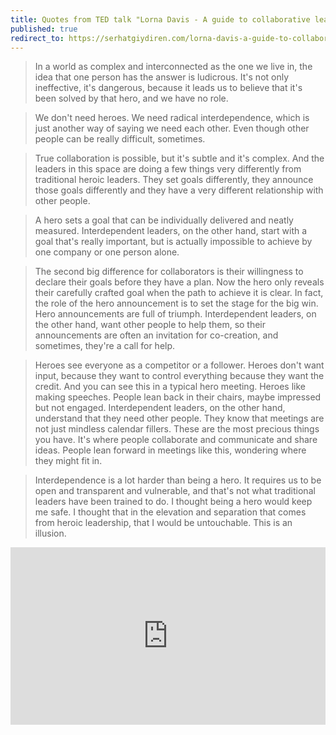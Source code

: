 ```yaml
---
title: Quotes from TED talk "Lorna Davis - A guide to collaborative leadership"
published: true
redirect_to: https://serhatgiydiren.com/lorna-davis-a-guide-to-collaborative-leadership
---
```


> In a world as complex and interconnected as the one we live in, the idea that one person has the answer is ludicrous. It's not only ineffective, it's dangerous, because it leads us to believe that it's been solved by that hero, and we have no role. 

> We don't need heroes. We need radical interdependence, which is just another way of saying we need each other. Even though other people can be really difficult, sometimes. 

> True collaboration is possible, but it's subtle and it's complex. And the leaders in this space are doing a few things very differently from traditional heroic leaders. They set goals differently, they announce those goals differently and they have a very different relationship with other people. 

> A hero sets a goal that can be individually delivered and neatly measured. Interdependent leaders, on the other hand, start with a goal that's really important, but is actually impossible to achieve by one company or one person alone. 

> The second big difference for collaborators is their willingness to declare their goals before they have a plan. Now the hero only reveals their carefully crafted goal when the path to achieve it is clear. In fact, the role of the hero announcement is to set the stage for the big win. Hero announcements are full of triumph. Interdependent leaders, on the other hand, want other people to help them, so their announcements are often an invitation for co-creation, and sometimes, they're a call for help. 

> Heroes see everyone as a competitor or a follower. Heroes don't want input, because they want to control everything because they want the credit. And you can see this in a typical hero meeting. Heroes like making speeches. People lean back in their chairs, maybe impressed but not engaged. Interdependent leaders, on the other hand, understand that they need other people. They know that meetings are not just mindless calendar fillers. These are the most precious things you have. It's where people collaborate and communicate and share ideas. People lean forward in meetings like this, wondering where they might fit in. 

> Interdependence is a lot harder than being a hero. It requires us to be open and transparent and vulnerable, and that's not what traditional leaders have been trained to do. I thought being a hero would keep me safe. I thought that in the elevation and separation that comes from heroic leadership, that I would be untouchable. This is an illusion. 

<div style="max-width:854px"><div style="position:relative;height:0;padding-bottom:56.25%"><iframe src="https://embed.ted.com/talks/lorna_davis_a_guide_to_collaborative_leadership" width="854" height="480" style="position:absolute;left:0;top:0;width:100%;height:100%" frameborder="0" scrolling="no" allowfullscreen></iframe></div></div>
